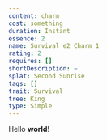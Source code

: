 ```yaml
---
content: charm
cost: something
duration: Instant
essence: 2
name: Survival e2 Charm 1
rating: 2
requires: []
shortDescription: ~
splat: Second Sunrise
tags: []
trait: Survival
tree: King
type: Simple
---
```


Hello **world**!
